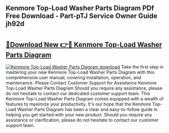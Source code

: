## Kenmore Top-Load Washer Parts Diagram PDf Free Download - Part-pTJ Service Owner Guide jh92d

# <h2><a href="http://dfp3giq.blite.top/?on=Kenmore+Top-Load+Washer+Parts+Diagram">🔗Download New 👉🔴 Kenmore Top-Load Washer Parts Diagram</a></h2>

[![Kenmore Top-Load Washer Parts Diagram download](https://i.imgur.com/lujVjoI.png)](http://dfp3giq.blite.top/?on=Kenmore+Top-Load+Washer+Parts+Diagram)
Take the first step in mastering your new Kenmore Top-Load Washer Parts Diagram with this comprehensive user manual, covering installation, operation, and maintenance. Please Contact Customer Support for Assistance Kenmore Top-Load Washer Parts Diagram Should you require any assistance, please do not hesitate to contact our dedicated customer support team. This Kenmore Top-Load Washer Parts Diagram comes equipped with a wealth of features to maximize your productivity. It's our hope that the Kenmore Top-Load Washer Parts Diagram has been a clear and easy-to-follow guide in helping you get started with your new product. Should you require any assistance or clarification, please do not hesitate to contact our customer support team.
